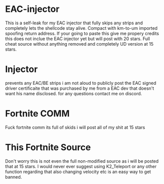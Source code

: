 # EAC-injector
This is a self-leak for my EAC injector that fully skips any strips and completely lets the shellcode stay alive. Compact with km-to-um imported spoofing return address.
If your going to paste this give me propery credits this does not inclue the EAC injector yet but will post with 20 stars.
Full cheat source without anything removed and completely UD version at 15 stars.

# Injector
prevents any EAC/BE strips i am not aloud to publicly post the EAC signed driver certificaite that was purchased by me from a EAC dev that doesn't want his name disclosed.
for any questions contact me on discord.

# Fortnite COMM
Fuck fortnite comm its full of skids i will post all of my shit at 15 stars

# This Fortnite Source
Don't worry this is not even the full non-modified source as i will be posted that at 15 stars. I would never ever suggest using K2_Teleport or any other function regarding that also changing velocity etc is an easy way to get banned.
